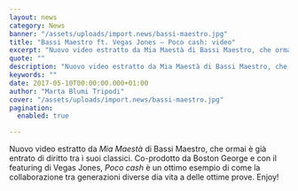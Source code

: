 ```yaml
---
layout: news
category: News
banner: "/assets/uploads/import.news/bassi-maestro.jpg"
title: "Bassi Maestro ft. Vegas Jones – Poco cash: video"
excerpt: "Nuovo video estratto da Mia Maestà di Bassi Maestro, che ormai è già entrato di diritto tra i suoi classici. Co-prodotto da Boston George e con il featuring di Vegas Jones, Poco cash è un ottimo esempio di come la collaborazione tra generazioni diverse dia vita a delle ottime prove. Enjoy!"
quote: ""
description: "Nuovo video estratto da Mia Maestà di Bassi Maestro, che ormai è già entrato di diritto tra i suoi classici. Co-prodotto da Boston George e con il featuring di Vegas Jones, Poco cash è un ottimo esempio di come la collaborazione tra generazioni diverse dia vita a delle ottime prove. Enjoy!"
keywords: ""
date: 2017-05-10T00:00:00.000+01:00
author: "Marta Blumi Tripodi"
cover: "/assets/uploads/import.news/bassi-maestro.jpg"
pagination:
  enabled: true

---
```


Nuovo video estratto da _Mia Maestà_ di Bassi Maestro, che ormai è già entrato di diritto tra i suoi classici. Co-prodotto da Boston George e con il featuring di Vegas Jones, _Poco cash_ è un ottimo esempio di come la collaborazione tra generazioni diverse dia vita a delle ottime prove. Enjoy!